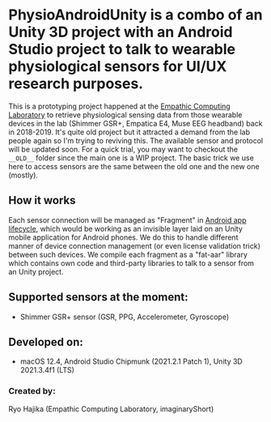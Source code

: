 # PhysioAndroidUnity is a combo of an Unity 3D project with an Android Studio project to talk to wearable physiological sensors for UI/UX research purposes.

This is a prototyping project happened at the [Empathic Computing Laboratory](http://empathiccomputing.org) to retrieve physiological sensing data from those wearable devices in the lab (Shimmer GSR+, Empatica E4, Muse EEG headband) back in 2018-2019.
It's quite old project but it attracted a demand from the lab people again so I'm trying to reviving this.
The available sensor and protocol will be updated soon.
For a quick trial, you may want to checkout the `__OLD__` folder since the main one is a WIP project.
The basic trick we use here to access sensors are the same between the old one and the new one (mostly).

## How it works
Each sensor connection will be managed as "Fragment" in [Android app lifecycle](https://developer.android.com/guide/components/activities/fragment-lifecycle), which would be working as an invisible layer laid on an Unity mobile application for Android phones. We do this to handle different manner of device connection management (or even license validation trick) between such devices. We compile each fragment as a "fat-aar" library which contains own code and third-party libraries to talk to a sensor from an Unity project.

## Supported sensors at the moment:
- Shimmer GSR+ sensor (GSR, PPG, Accelerometer, Gyroscope)

## Developed on:
- macOS 12.4, Android Studio Chipmunk (2021.2.1 Patch 1), Unity 3D 2021.3.4f1 (LTS)

### Created by:
Ryo Hajika (Empathic Computing Laboratory, imaginaryShort)
